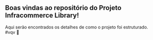 ## Boas vindas ao repositório do Projeto Infracommerce Library!
Aqui serão encontrados os detalhes de como o projeto foi estruturado. #vqv 🚀